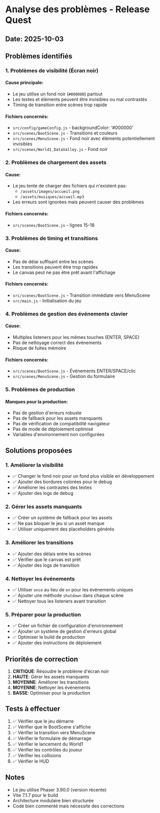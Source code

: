 # Analyse des problèmes - Release Quest

## Date: 2025-10-03

## Problèmes identifiés

### 1. **Problèmes de visibilité (Écran noir)**

#### Cause principale:
- Le jeu utilise un fond noir (`#000000`) partout
- Les textes et éléments peuvent être invisibles ou mal contrastés
- Timing de transition entre scènes trop rapide

#### Fichiers concernés:
- `src/config/gameConfig.js` - backgroundColor: '#000000'
- `src/scenes/BootScene.js` - Transitions et couleurs
- `src/scenes/MenuScene.js` - Fond noir avec éléments potentiellement invisibles
- `src/scenes/World1_DataValley.js` - Fond noir

### 2. **Problèmes de chargement des assets**

#### Cause:
- Le jeu tente de charger des fichiers qui n'existent pas:
  - `/assets/images/accueil.png`
  - `/assets/musiques/accueil.mp3`
- Les erreurs sont ignorées mais peuvent causer des problèmes

#### Fichiers concernés:
- `src/scenes/BootScene.js` - lignes 15-18

### 3. **Problèmes de timing et transitions**

#### Cause:
- Pas de délai suffisant entre les scènes
- Les transitions peuvent être trop rapides
- Le canvas peut ne pas être prêt avant l'affichage

#### Fichiers concernés:
- `src/scenes/BootScene.js` - Transition immédiate vers MenuScene
- `src/main.js` - Initialisation du jeu

### 4. **Problèmes de gestion des événements clavier**

#### Cause:
- Multiples listeners pour les mêmes touches (ENTER, SPACE)
- Pas de nettoyage correct des événements
- Risque de fuites mémoire

#### Fichiers concernés:
- `src/scenes/BootScene.js` - Événements ENTER/SPACE/clic
- `src/scenes/MenuScene.js` - Gestion du formulaire

### 5. **Problèmes de production**

#### Manques pour la production:
- Pas de gestion d'erreurs robuste
- Pas de fallback pour les assets manquants
- Pas de vérification de compatibilité navigateur
- Pas de mode de déploiement optimisé
- Variables d'environnement non configurées

## Solutions proposées

### 1. Améliorer la visibilité
- ✅ Changer le fond noir pour un fond plus visible en développement
- ✅ Ajouter des bordures colorées pour le debug
- ✅ Améliorer les contrastes des textes
- ✅ Ajouter des logs de debug

### 2. Gérer les assets manquants
- ✅ Créer un système de fallback pour les assets
- ✅ Ne pas bloquer le jeu si un asset manque
- ✅ Utiliser uniquement des placeholders générés

### 3. Améliorer les transitions
- ✅ Ajouter des délais entre les scènes
- ✅ Vérifier que le canvas est prêt
- ✅ Ajouter des logs de transition

### 4. Nettoyer les événements
- ✅ Utiliser `once` au lieu de `on` pour les événements uniques
- ✅ Ajouter une méthode `shutdown` dans chaque scène
- ✅ Nettoyer tous les listeners avant transition

### 5. Préparer pour la production
- ✅ Créer un fichier de configuration d'environnement
- ✅ Ajouter un système de gestion d'erreurs global
- ✅ Optimiser le build de production
- ✅ Ajouter des instructions de déploiement

## Priorités de correction

1. **CRITIQUE**: Résoudre le problème d'écran noir
2. **HAUTE**: Gérer les assets manquants
3. **MOYENNE**: Améliorer les transitions
4. **MOYENNE**: Nettoyer les événements
5. **BASSE**: Optimiser pour la production

## Tests à effectuer

1. ✅ Vérifier que le jeu démarre
2. ✅ Vérifier que le BootScene s'affiche
3. ✅ Vérifier la transition vers MenuScene
4. ✅ Vérifier le formulaire de démarrage
5. ✅ Vérifier le lancement du World1
6. ✅ Vérifier les contrôles du joueur
7. ✅ Vérifier les collisions
8. ✅ Vérifier le HUD

## Notes

- Le jeu utilise Phaser 3.90.0 (version récente)
- Vite 7.1.7 pour le build
- Architecture modulaire bien structurée
- Code bien commenté mais nécessite des corrections
